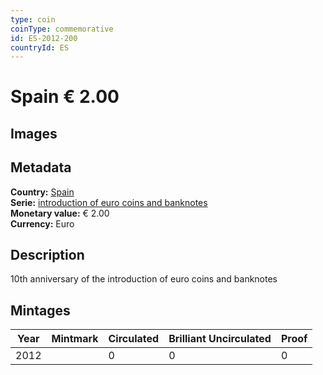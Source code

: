 ```yaml
---
type: coin
coinType: commemorative
id: ES-2012-200
countryId: ES
---
```


# Spain € 2.00

## Images


## Metadata

**Country:** [Spain](../../Countries/Spain/index.md)\
**Serie:** [introduction of euro coins and banknotes](index.md)\
**Monetary value:** € 2.00\
**Currency:** Euro

## Description
10th anniversary of the introduction of euro coins and banknotes

## Mintages

| Year | Mintmark | Circulated | Brilliant Uncirculated | Proof |
| ---- | -------- | ---------- | ---------------------- | ----- |
| 2012 |  | 0| 0 | 0 |
